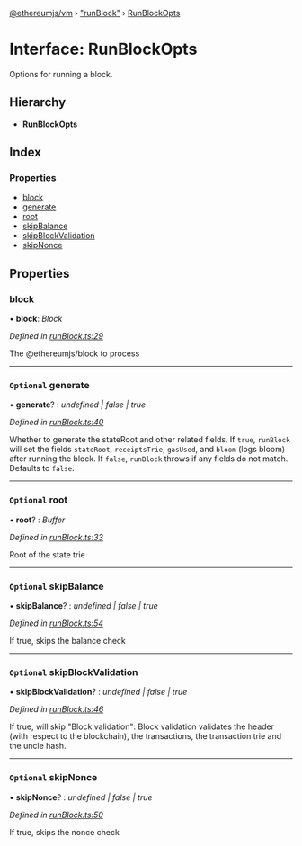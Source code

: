 [@ethereumjs/vm](../README.md) › ["runBlock"](../modules/_runblock_.md) › [RunBlockOpts](_runblock_.runblockopts.md)

# Interface: RunBlockOpts

Options for running a block.

## Hierarchy

* **RunBlockOpts**

## Index

### Properties

* [block](_runblock_.runblockopts.md#block)
* [generate](_runblock_.runblockopts.md#optional-generate)
* [root](_runblock_.runblockopts.md#optional-root)
* [skipBalance](_runblock_.runblockopts.md#optional-skipbalance)
* [skipBlockValidation](_runblock_.runblockopts.md#optional-skipblockvalidation)
* [skipNonce](_runblock_.runblockopts.md#optional-skipnonce)

## Properties

###  block

• **block**: *Block*

*Defined in [runBlock.ts:29](https://github.com/ethereumjs/ethereumjs-monorepo/blob/master/packages/vm/lib/runBlock.ts#L29)*

The @ethereumjs/block to process

___

### `Optional` generate

• **generate**? : *undefined | false | true*

*Defined in [runBlock.ts:40](https://github.com/ethereumjs/ethereumjs-monorepo/blob/master/packages/vm/lib/runBlock.ts#L40)*

Whether to generate the stateRoot and other related fields.
If `true`, `runBlock` will set the fields `stateRoot`, `receiptsTrie`, `gasUsed`, and `bloom` (logs bloom) after running the block.
If `false`, `runBlock` throws if any fields do not match.
Defaults to `false`.

___

### `Optional` root

• **root**? : *Buffer*

*Defined in [runBlock.ts:33](https://github.com/ethereumjs/ethereumjs-monorepo/blob/master/packages/vm/lib/runBlock.ts#L33)*

Root of the state trie

___

### `Optional` skipBalance

• **skipBalance**? : *undefined | false | true*

*Defined in [runBlock.ts:54](https://github.com/ethereumjs/ethereumjs-monorepo/blob/master/packages/vm/lib/runBlock.ts#L54)*

If true, skips the balance check

___

### `Optional` skipBlockValidation

• **skipBlockValidation**? : *undefined | false | true*

*Defined in [runBlock.ts:46](https://github.com/ethereumjs/ethereumjs-monorepo/blob/master/packages/vm/lib/runBlock.ts#L46)*

If true, will skip "Block validation":
Block validation validates the header (with respect to the blockchain),
the transactions, the transaction trie and the uncle hash.

___

### `Optional` skipNonce

• **skipNonce**? : *undefined | false | true*

*Defined in [runBlock.ts:50](https://github.com/ethereumjs/ethereumjs-monorepo/blob/master/packages/vm/lib/runBlock.ts#L50)*

If true, skips the nonce check
